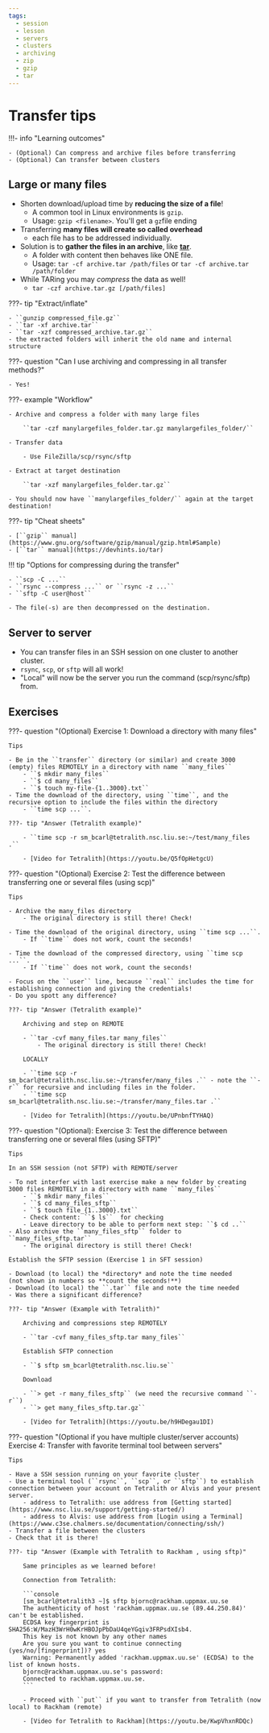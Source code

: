 ```yaml
---
tags:
  - session
  - lesson
  - servers
  - clusters
  - archiving
  - zip
  - gzip
  - tar
---
```


# Transfer tips

!!!- info "Learning outcomes"

    - (Optional) Can compress and archive files before transferring
    - (Optional) Can transfer between clusters

## Large or many files

- Shorten download/upload time by **reducing the size of a file**!
    - A common tool in Linux environments is ``gzip``.
    - Usage: ``gzip <filename>``. You'll get a ``gz``file ending
- Transferring **many files will create so called overhead**
    - each file has to be addressed individually.
- Solution is to **gather the files in an archive**, like [**tar**](https://en.wikipedia.org/wiki/Tar_(computing)).
    - A folder with content then behaves like ONE file.
    - Usage: ``tar -cf archive.tar /path/files`` or ``tar -cf archive.tar /path/folder``
- While TARing you may *compress* the data as well!
    - ``tar -czf archive.tar.gz [/path/files]``

???- tip "Extract/inflate"

    - ``gunzip compressed_file.gz``
    - ``tar -xf archive.tar``
    - ``tar -xzf compressed_archive.tar.gz``
    - the extracted folders will inherit the old name and internal structure

???- question "Can I use archiving and compressing in all transfer methods?"

    - Yes!

???- example "Workflow"

    - Archive and compress a folder with many large files

        ``tar -czf manylargefiles_folder.tar.gz manylargefiles_folder/``

    - Transfer data

        - Use FileZilla/scp/rsync/sftp

    - Extract at target destination

        ``tar -xzf manylargefiles_folder.tar.gz``

    - You should now have ``manylargefiles_folder/`` again at the target destination!

???- tip "Cheat sheets"

    - [``gzip`` manual](https://www.gnu.org/software/gzip/manual/gzip.html#Sample)
    - [``tar`` manual](https://devhints.io/tar)

!!! tip "Options for compressing during the transfer"

    - ``scp -C ...``
    - ``rsync --compress ...`` or ``rsync -z ...``
    - ``sftp -C user@host``

    - The file(-s) are then decompressed on the destination.
    
## Server to server

- You can transfer files in an SSH session on one cluster to another cluster.
- ``rsync``, ``scp``, or ``sftp`` will all work!
- "Local" will now be the server you run the command (scp/rsync/sftp) from.


## Exercises

<!-- markdownlint-disable MD013 --><!-- Let's break the 80 characters per line -->

???- question "(Optional) Exercise 1: Download a directory with many files"

    Tips

    - Be in the ``transfer`` directory (or similar) and create 3000 (empty) files REMOTELY in a directory with name ``many_files``
        - ``$ mkdir many_files``
        - ``$ cd many_files``
        - ``$ touch my-file-{1..3000}.txt``
    - Time the download of the directory, using ``time``, and the recursive option to include the files within the directory
        - ``time scp ...``.

    ???- tip "Answer (Tetralith example)"

        - ``time scp -r sm_bcarl@tetralith.nsc.liu.se:~/test/many_files .``

        - [Video for Tetralith](https://youtu.be/Q5fOpHetgcU)

???- question "(Optional) Exercise 2: Test the difference between transferring one or several files (using scp)"

    Tips

    - Archive the many_files directory
        - The original directory is still there! Check!

    - Time the download of the original directory, using ``time scp ...``.
        - If ``time`` does not work, count the seconds!

    - Time the download of the compressed directory, using ``time scp ...``.
        - If ``time`` does not work, count the seconds!

    - Focus on the ``user`` line, because ``real`` includes the time for establishing connection and giving the credentials!
    - Do you spott any difference?

    ???- tip "Answer (Tetralith example)"

        Archiving and step on REMOTE

        - ``tar -cvf many_files.tar many_files``
            - The original directory is still there! Check!

        LOCALLY

        - ``time scp -r sm_bcarl@tetralith.nsc.liu.se:~/transfer/many_files .`` - note the ``-r`` for recursive and including files in the folder.
        - ``time scp sm_bcarl@tetralith.nsc.liu.se:~/transfer/many_files.tar .``

        - [Video for Tetralith](https://youtu.be/UPnbnfTYHAQ)


???- question "(Optional): Exercise 3: Test the difference between transferring one or several files (using SFTP)"

    Tips

    In an SSH session (not SFTP) with REMOTE/server

    - To not interfer with last exercise make a new folder by creating 3000 files REMOTELY in a directory with name ``many_files``
        - ``$ mkdir many_files``
        - ``$ cd many_files_sftp``
        - ``$ touch file_{1..3000}.txt``
        - Check content: ``$ ls``  for checking
        - Leave directory to be able to perform next step: ``$ cd ..``
    - Also archive the ``many_files_sftp`` folder to ``many_files_sftp.tar``
        - The original directory is still there! Check!

    Establish the SFTP session (Exercise 1 in SFT session)

    - Download (to local) the *directory* and note the time needed
    (not shown in numbers so **count the seconds!**)
    - Download (to local) the ``.tar`` file and note the time needed
    - Was there a significant difference?

    ???- tip "Answer (Example with Tetralith)"

        Archiving and compressions step REMOTELY

        - ``tar -cvf many_files_sftp.tar many_files``

        Establish SFTP connection

        - ``$ sftp sm_bcarl@tetralith.nsc.liu.se``

        Download

        - ``> get -r many_files_sftp`` (we need the recursive command ``-r``)
        - ``> get many_files_sftp.tar.gz``

        - [Video for Tetralith](https://youtu.be/h9HDegau1DI)


???- question "(Optional if you have multiple cluster/server accounts) Exercise 4: Transfer with favorite terminal tool between servers"

    Tips

    - Have a SSH session running on your favorite cluster
    - Use a terminal tool (``rsync``, ``scp``, or ``sftp``) to establish connection between your account on Tetralith or Alvis and your present server.
        - address to Tetralith: use address from [Getting started](https://www.nsc.liu.se/support/getting-started/)
        - address to Alvis: use address from [Login using a Terminal](https://www.c3se.chalmers.se/documentation/connecting/ssh/)
    - Transfer a file between the clusters
    - Check that it is there!

    ???- tip "Answer (Example with Tetralith to Rackham , using sftp)"

        Same principles as we learned before!

        Connection from Tetralith:

        ```console
        [sm_bcarl@tetralith3 ~]$ sftp bjornc@rackham.uppmax.uu.se
        The authenticity of host 'rackham.uppmax.uu.se (89.44.250.84)' can't be established.
        ECDSA key fingerprint is SHA256:W/MazH3WrH0wKrHBOJpPbDaU4qeYGqiv3FRPsdXIsb4.
        This key is not known by any other names
        Are you sure you want to continue connecting (yes/no/[fingerprint])? yes
        Warning: Permanently added 'rackham.uppmax.uu.se' (ECDSA) to the list of known hosts.
        bjornc@rackham.uppmax.uu.se's password:
        Connected to rackham.uppmax.uu.se.
        ```

        - Proceed with ``put`` if you want to transfer from Tetralith (now local) to Rackham (remote)

        - [Video for Tetralith to Rackham](https://youtu.be/KwpVhxnRDQc)
